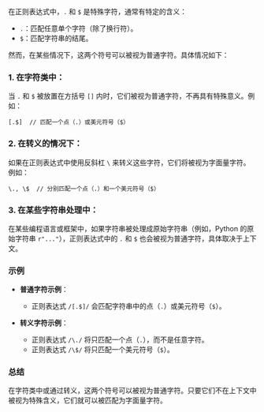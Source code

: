 在正则表达式中，`.` 和 `$` 是特殊字符，通常有特定的含义：

- `.`：匹配任意单个字符（除了换行符）。
- `$`：匹配字符串的结尾。

然而，在某些情况下，这两个符号可以被视为普通字符。具体情况如下：

### 1. **在字符类中**：
当 `.` 和 `$` 被放置在方括号 `[]` 内时，它们被视为普通字符，不再具有特殊意义。例如：
```regex
[.$]  // 匹配一个点（.）或美元符号（$）
```

### 2. **在转义的情况下**：
如果在正则表达式中使用反斜杠 `\` 来转义这些字符，它们将被视为字面量字符。例如：
```regex
\., \$  // 分别匹配一个点（.）和一个美元符号（$）
```

### 3. **在某些字符串处理中**：
在某些编程语言或框架中，如果字符串被处理成原始字符串（例如，Python 的原始字符串 `r"..."`），正则表达式中的 `.` 和 `$` 也会被视为普通字符，具体取决于上下文。

### 示例

- **普通字符示例**：
  - 正则表达式 `/[.$]/` 会匹配字符串中的点（`.`）或美元符号（`$`）。
  
- **转义字符示例**：
  - 正则表达式 `/\./` 将只匹配一个点（`.`），而不是任意字符。
  - 正则表达式 `/\$/` 将只匹配一个美元符号（`$`）。

### 总结

在字符类中或通过转义，这两个符号可以被视为普通字符。只要它们不在上下文中被视为特殊含义，它们就可以被匹配为字面量字符。